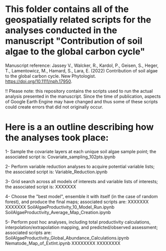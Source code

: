 # This folder contains all of the geospatially related scripts for the analyses conducted in the manuscript "Contribution of soil algae to the global carbon cycle"

Manuscript reference: Jassey V., Walcker, R., Kardol, P., Geisen, S., Heger, T., Lamentowicz, M., Hamard, S., Lara, E. (2022) Contribution of soil algae to the global carbon cycle. New Phytologist. https://doi.org/10.1111/nph.17950.

!! Please note: this repository contains the scripts used to run the actual analysis presented in the manuscript. Since the time of publication, aspects of Google Earth Engine may have changed and thus some of these scripts could create errors that did not originally occur.

# Here is a an outline describing how the analyses took place:

1- Sample the covariate layers at each unique soil algae sample point; the associated script is:
  Covariate_sampling_102pts.ipynb
  
2- Perform variable reduction analyses to acquire potential variable lists; the associated script is:
  Variable_Reduction.ipynb
  
3- Grid search across all models of interests and variable lists of interests; the associated script is:
  XXXXXXX
  
4- Choose the "best model", ensemble it with itself (in the case of random forest), and produce the final maps; associated scripts are:
  XXXXXXX
  XXXXXXX
  SoilAlgaeProductivity_10_Model_Run.ipynb
  SoilAlgaeProductivity_Average_Map_Creation.ipynb
  
5- Perform post hoc analyses, including total productivity calculations, interpolation/extrapolation mapping, and predicted/observed assessment; associated scripts are:
  SoilAlgaeProductivity_Global_Abundance_Calculations.ipynb
  Nematode_Map_of_ExtInt.ipynb
  XXXXXXXX
  XXXXXXXX
